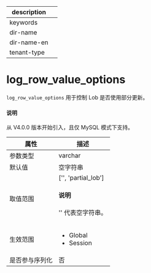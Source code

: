 |description||
|---|---|
|keywords||
|dir-name||
|dir-name-en||
|tenant-type||

# log_row_value_options

`log_row_value_options` 用于控制 Lob 是否使用部分更新。

<main id="notice" type='explain'>
  <h4>说明</h4>
  <p>从 V4.0.0 版本开始引入，且仅 MySQL 模式下支持。</p>
</main>

|**属性**| **描述**|
|--------|---------|
|参数类型 |varchar  |
|默认值   | 空字符串 |
|取值范围 |['', 'partial_lob']<main id="notice" type='explain'><h4>说明</h4><p> '' 代表空字符串。</p></main>|
|生效范围 |<ul><li>Global</li><li>Session</li></ul>|
|是否参与序列化|否                                  |
